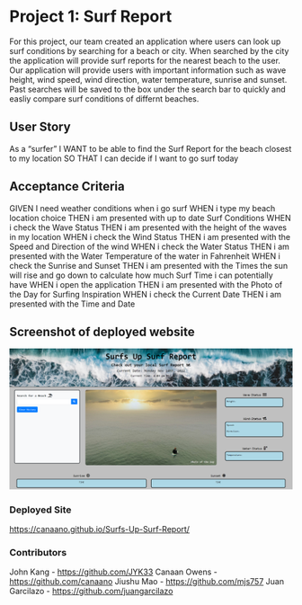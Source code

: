 # Project 1: Surf Report
For this project, our team created an application where users can look up surf conditions by searching for a beach or city. When searched by the city the application will provide surf reports for the nearest beach to the user. 
Our application will provide users with important information such as wave height, wind speed, wind direction, water temperature, sunrise and sunset. Past searches will be saved to the box under the search bar to quickly and easliy compare surf conditions of differnt beaches. 

## User Story 
As a “surfer”
I WANT to be able to find the Surf Report for the beach closest to my location
SO THAT I can decide if I want to go surf today

## Acceptance Criteria
GIVEN I need weather conditions when i go surf
WHEN i type my beach location choice
THEN i am presented with up to date Surf Conditions
WHEN i check the Wave Status 
THEN i am presented with the height of the waves in my location
WHEN i check the Wind Status 
THEN i am presented with the Speed and Direction of the wind 
WHEN i check the Water Status 
THEN i am presented with the Water Temperature of the water in Fahrenheit
WHEN i check the Sunrise and Sunset 
THEN i am presented with the Times the sun will rise and go down to calculate how much Surf Time i can potentially have
WHEN i open the application
THEN i am presented with the Photo of the Day for Surfing Inspiration
WHEN i check the Current Date
THEN i am presented with the Time and Date

## Screenshot of deployed website 
 ![Surf Report](./assets/img/deployed-site.png)


### Deployed Site 
https://canaano.github.io/Surfs-Up-Surf-Report/


### Contributors 
John Kang - https://github.com/JYK33
Canaan Owens - https://github.com/canaano 
Jiushu Mao  - https://github.com/mjs757
Juan Garcilazo - https://github.com/juangarcilazo